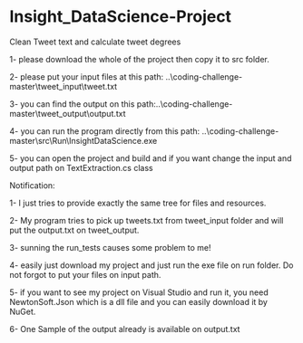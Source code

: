 # Insight_DataScience-Project
Clean Tweet text and calculate tweet degrees

1- please download the whole of the project then copy it to src folder.

2- please put your input files at this path: ..\coding-challenge-master\tweet_input\tweet.txt

3- you can find the output on this path:..\coding-challenge-master\tweet_output\output.txt

4- you can run the program directly from this path: ..\\coding-challenge-master\src\Run\InsightDataScience.exe

5- you can open the project and build and if you want change the input and output path on TextExtraction.cs class



Notification:

1- I just tries to provide exactly the same tree for files and resources. 

2- My program tries to pick up tweets.txt from tweet_input folder and will put the output.txt on tweet_output.

3- sunning the run_tests causes some problem to me!

4- easily just download my project and just run the exe file on run folder. Do not forgot to put your files on input path.

5- if you want to see my project on Visual Studio and run it, you need NewtonSoft.Json which is a dll file and you can easily download it by NuGet.

6- One Sample of the output already is available on output.txt
